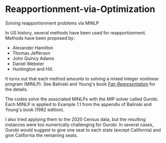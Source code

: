 # Reapportionment-via-Optimization
Solving reapportionment problems via MINLP

In US history, several methods have been used for reapportionment. Methods have been proposed by:
 - Alexander Hamilton
 - Thomas Jefferson
 - John Quincy Adams
 - Daniel Webster
 - Huntington and Hill.

It turns out that each method amounts to solving a mixed integer nonlinear program (MINLP). See Balinski and Young's book _[Fair Representation](https://scholar.google.com/scholar?cluster=13992446900586188509&hl=en&as_sdt=0,37)_ for the details.

The codes solve the associated MINLPs with the MIP solver called Gurobi. Each MINLP is applied to Example 1.1 from the appendix of Balinski and Young's book (1982 edition). 

I also tried applying them to the 2020 Census data, but the resulting instances were too numerically challenging for Gurobi. In several cases, Gurobi would suggest to give one seat to each state (except California) and give California the remaining seats.
